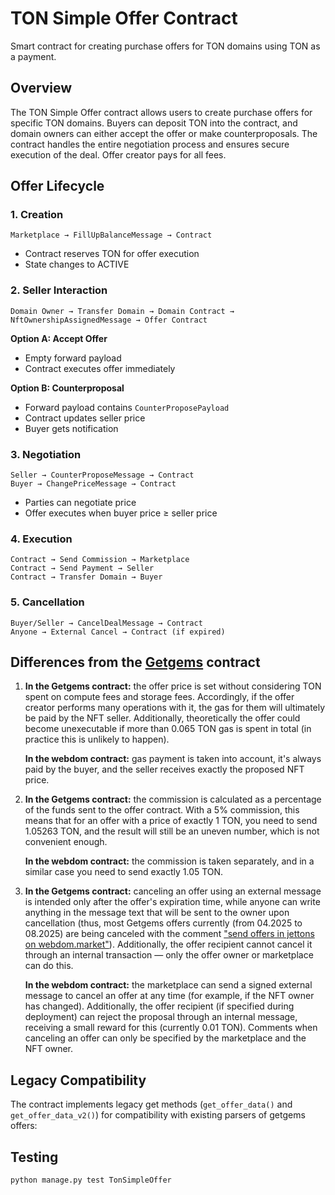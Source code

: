 # TON Simple Offer Contract

Smart contract for creating purchase offers for TON domains using TON as a payment.

## Overview

The TON Simple Offer contract allows users to create purchase offers for specific TON domains. Buyers can deposit TON into the contract, and domain owners can either accept the offer or make counterproposals. The contract handles the entire negotiation process and ensures secure execution of the deal. Offer creator pays for all fees.

## Offer Lifecycle

### 1. Creation
```
Marketplace → FillUpBalanceMessage → Contract
```
- Contract reserves TON for offer execution
- State changes to ACTIVE

### 2. Seller Interaction
```
Domain Owner → Transfer Domain → Domain Contract → NftOwnershipAssignedMessage → Offer Contract
```

**Option A: Accept Offer**
- Empty forward payload
- Contract executes offer immediately

**Option B: Counterproposal**
- Forward payload contains `CounterProposePayload`
- Contract updates seller price
- Buyer gets notification

### 3. Negotiation
```
Seller → CounterProposeMessage → Contract
Buyer → ChangePriceMessage → Contract
```
- Parties can negotiate price
- Offer executes when buyer price ≥ seller price

### 4. Execution
```
Contract → Send Commission → Marketplace
Contract → Send Payment → Seller
Contract → Transfer Domain → Buyer
```

### 5. Cancellation
```
Buyer/Seller → CancelDealMessage → Contract
Anyone → External Cancel → Contract (if expired)
```

## Differences from the [Getgems](https://github.com/getgems-io/nft-contracts/blob/main/packages/contracts/sources/nft-offer-v1r3.fc#L320) contract

1. **In the Getgems contract:** the offer price is set without considering TON spent on compute fees and storage fees. Accordingly, if the offer creator performs many operations with it, the gas for them will ultimately be paid by the NFT seller. Additionally, theoretically the offer could become unexecutable if more than 0.065 TON gas is spent in total (in practice this is unlikely to happen).<br> 

   **In the webdom contract:** gas payment is taken into account, it's always paid by the buyer, and the seller receives exactly the proposed NFT price.

2. **In the Getgems contract:** the commission is calculated as a percentage of the funds sent to the offer contract. With a 5% commission, this means that for an offer with a price of exactly 1 TON, you need to send 1.05263 TON, and the result will still be an uneven number, which is not convenient enough.<br>

   **In the webdom contract:** the commission is taken separately, and in a similar case you need to send exactly 1.05 TON.

3. **In the Getgems contract:** canceling an offer using an external message is intended only after the offer's expiration time, while anyone can write anything in the message text that will be sent to the owner upon cancellation (thus, most Getgems offers currently (from 04.2025 to 08.2025) are being canceled with the comment ["send offers in jettons on webdom.market"](https://tonviewer.com/transaction/6fe45c937b9cd5d21a1fc5bfd2e56dbbdf16a834a7a1f504bfb1ba478ad99323)). Additionally, the offer recipient cannot cancel it through an internal transaction — only the offer owner or marketplace can do this.<br>

   **In the webdom contract:** the marketplace can send a signed external message to cancel an offer at any time (for example, if the NFT owner has changed). Additionally, the offer recipient (if specified during deployment) can reject the proposal through an internal message, receiving a small reward for this (currently 0.01 TON). Comments when canceling an offer can only be specified by the marketplace and the NFT owner.


## Legacy Compatibility

The contract implements legacy get methods (`get_offer_data()` and `get_offer_data_v2()`) for compatibility with existing parsers of getgems offers:

## Testing

```shell
python manage.py test TonSimpleOffer
```